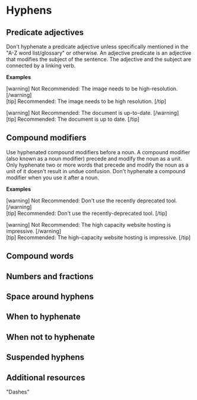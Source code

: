 # Hyphens

## Predicate adjectives

Don't hyphenate a predicate adjective unless specifically mentioned in the "A-Z word list/glossary" or otherwise. An adjective predicate is an adjective that modifies the subject of the sentence. The adjective and the subject are connected by a linking verb.

**Examples**  

[warning] Not Recommended: The image needs to be high-resolution. [/warning]  
[tip] Recommended: The image needs to be high resolution. [/tip]

[warning] Not Recommended: The document is up-to-date. [/warning]  
[tip] Recommended: The document is up to date. [/tip]

## Compound modifiers

Use hyphenated compound modifiers before a noun. A compound modifier (also known as a noun modifier) precede and modify the noun as a unit. Only hyphenate two or more words that precede and modify the noun as a unit of it doesn't result in undue confusion. Don't hyphenate a compound modifier when you use it after a noun.

**Examples**  

[warning] Not Recommended: Don't use the recently deprecated tool. [/warning]  
[tip] Recommended: Don't use the recently-deprecated tool. [/tip]

[warning] Not Recommended: The high capacity website hosting is impressive. [/warning]  
[tip] Recommended: The high-capacity website hosting is impressive. [/tip]

## Compound words

## Numbers and fractions

## Space around hyphens

## When to hyphenate

## When not to hyphenate

## Suspended hyphens

## Additional resources

"Dashes"
